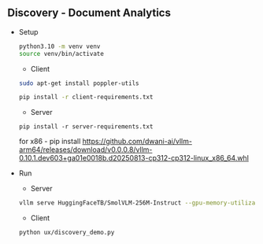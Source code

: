 ## Discovery - Document Analytics

- Setup
    ```bash
    python3.10 -m venv venv
    source venv/bin/activate
    ```
    - Client 
    ```bash
    sudo apt-get install poppler-utils

    pip install -r client-requirements.txt
    ```

    - Server
    ```
    pip install -r server-requirements.txt
    ```

    for x86
        - pip install https://github.com/dwani-ai/vllm-arm64/releases/download/v0.0.0.8/vllm-0.10.1.dev603+ga01e0018b.d20250813-cp312-cp312-linux_x86_64.whl

- Run 

    - Server
    ```bash
    vllm serve HuggingFaceTB/SmolVLM-256M-Instruct --gpu-memory-utilization 0.4 --served-model-name gemma3 --host 0.0.0.0 --port 9000 --disable-log-requests
    ```
    - Client

    ```bash
    python ux/discovery_demo.py
    ```


<!-- 

docker build -t dwani/discovery_ux:latest -f client.Dockerfile .
docker push dwani/discovery_ux:latest

docker run -p 80:80 --env DWANI_API_KEY=<your_key> --env DWANI_API_BASE_URL=<your_url>  --env GPT_OSS_API_URL=<gpt_url> --env GEMMA_VLLM_IP=<gemma_ip> dwani/workshop:latest

-->